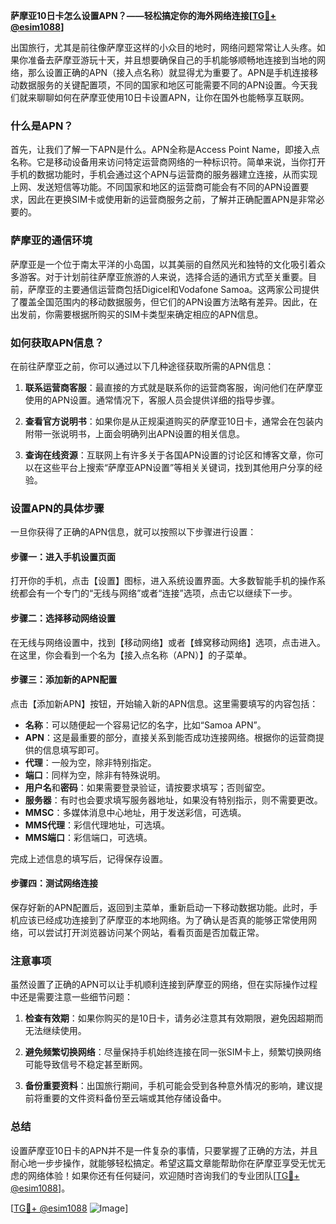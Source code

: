 **萨摩亚10日卡怎么设置APN？——轻松搞定你的海外网络连接[[TG💪+ @esim1088](https://t.me/s/esim1088)]**

出国旅行，尤其是前往像萨摩亚这样的小众目的地时，网络问题常常让人头疼。如果你准备去萨摩亚游玩十天，并且想要确保自己的手机能够顺畅地连接到当地的网络，那么设置正确的APN（接入点名称）就显得尤为重要了。APN是手机连接移动数据服务的关键配置项，不同的国家和地区可能需要不同的APN设置。今天我们就来聊聊如何在萨摩亚使用10日卡设置APN，让你在国外也能畅享互联网。

### 什么是APN？

首先，让我们了解一下APN是什么。APN全称是Access Point Name，即接入点名称。它是移动设备用来访问特定运营商网络的一种标识符。简单来说，当你打开手机的数据功能时，手机会通过这个APN与运营商的服务器建立连接，从而实现上网、发送短信等功能。不同国家和地区的运营商可能会有不同的APN设置要求，因此在更换SIM卡或使用新的运营商服务之前，了解并正确配置APN是非常必要的。

### 萨摩亚的通信环境

萨摩亚是一个位于南太平洋的小岛国，以其美丽的自然风光和独特的文化吸引着众多游客。对于计划前往萨摩亚旅游的人来说，选择合适的通讯方式至关重要。目前，萨摩亚的主要通信运营商包括Digicel和Vodafone Samoa。这两家公司提供了覆盖全国范围内的移动数据服务，但它们的APN设置方法略有差异。因此，在出发前，你需要根据所购买的SIM卡类型来确定相应的APN信息。

### 如何获取APN信息？

在前往萨摩亚之前，你可以通过以下几种途径获取所需的APN信息：

1. **联系运营商客服**：最直接的方式就是联系你的运营商客服，询问他们在萨摩亚使用的APN设置。通常情况下，客服人员会提供详细的指导步骤。
   
2. **查看官方说明书**：如果你是从正规渠道购买的萨摩亚10日卡，通常会在包装内附带一张说明书，上面会明确列出APN设置的相关信息。

3. **查询在线资源**：互联网上有许多关于各国APN设置的讨论区和博客文章，你可以在这些平台上搜索“萨摩亚APN设置”等相关关键词，找到其他用户分享的经验。

### 设置APN的具体步骤

一旦你获得了正确的APN信息，就可以按照以下步骤进行设置：

#### 步骤一：进入手机设置页面

打开你的手机，点击【设置】图标，进入系统设置界面。大多数智能手机的操作系统都会有一个专门的“无线与网络”或者“连接”选项，点击它以继续下一步。

#### 步骤二：选择移动网络设置

在无线与网络设置中，找到【移动网络】或者【蜂窝移动网络】选项，点击进入。在这里，你会看到一个名为【接入点名称（APN）】的子菜单。

#### 步骤三：添加新的APN配置

点击【添加新APN】按钮，开始输入新的APN信息。这里需要填写的内容包括：
- **名称**：可以随便起一个容易记忆的名字，比如“Samoa APN”。
- **APN**：这是最重要的部分，直接关系到能否成功连接网络。根据你的运营商提供的信息填写即可。
- **代理**：一般为空，除非特别指定。
- **端口**：同样为空，除非有特殊说明。
- **用户名**和**密码**：如果需要登录验证，请按要求填写；否则留空。
- **服务器**：有时也会要求填写服务器地址，如果没有特别指示，则不需要更改。
- **MMSC**：多媒体消息中心地址，用于发送彩信，可选填。
- **MMS代理**：彩信代理地址，可选填。
- **MMS端口**：彩信端口，可选填。

完成上述信息的填写后，记得保存设置。

#### 步骤四：测试网络连接

保存好新的APN配置后，返回到主菜单，重新启动一下移动数据功能。此时，手机应该已经成功连接到了萨摩亚的本地网络。为了确认是否真的能够正常使用网络，可以尝试打开浏览器访问某个网站，看看页面是否加载正常。

### 注意事项

虽然设置了正确的APN可以让手机顺利连接到萨摩亚的网络，但在实际操作过程中还是需要注意一些细节问题：

1. **检查有效期**：如果你购买的是10日卡，请务必注意其有效期限，避免因超期而无法继续使用。
   
2. **避免频繁切换网络**：尽量保持手机始终连接在同一张SIM卡上，频繁切换网络可能导致信号不稳定甚至断网。

3. **备份重要资料**：出国旅行期间，手机可能会受到各种意外情况的影响，建议提前将重要的文件资料备份至云端或其他存储设备中。

### 总结

设置萨摩亚10日卡的APN并不是一件复杂的事情，只要掌握了正确的方法，并且耐心地一步步操作，就能够轻松搞定。希望这篇文章能帮助你在萨摩亚享受无忧无虑的网络体验！如果你还有任何疑问，欢迎随时咨询我们的专业团队[[TG💪+ @esim1088](https://t.me/s/esim1088)]。

[[TG💪+ @esim1088](https://t.me/s/esim1088) ![Image](https://i.postimg.cc/4NQfJmqS/Snipaste-2025-05-13-00-14-12.png)]